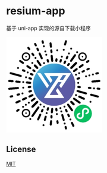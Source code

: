 # resium-app

基于 uni-app 实现的源自下载小程序

<img src="./images/mp_qrcode.jpg">

## License

[MIT](./LICENSE)
